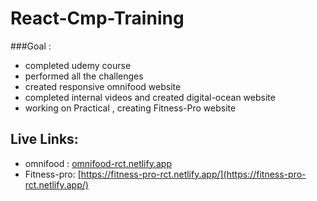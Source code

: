 # React-Cmp-Training

###Goal : 
- completed udemy course
- performed all the challenges
- created responsive omnifood website
- completed internal videos and created digital-ocean website
- working on Practical , creating Fitness-Pro website


## Live Links:

- omnifood : [omnifood-rct.netlify.app](omnifood-rct.netlify.app)
- Fitness-pro: [https://fitness-pro-rct.netlify.app/](https://fitness-pro-rct.netlify.app/)
